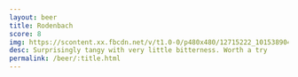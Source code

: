 ```yaml
---
layout: beer
title: Rodenbach
score: 8
img: https://scontent.xx.fbcdn.net/v/t1.0-0/p480x480/12715222_10153890417253745_2655298397910190348_n.jpg?oh=ede5e1f66b0f987b0f8e4605bd69b1d4&oe=583BE5FA
desc: Surprisingly tangy with very little bitterness. Worth a try
permalink: /beer/:title.html
---
```

